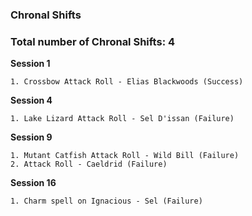 ### Chronal Shifts

### Total number of Chronal Shifts: 4

**Session 1**

	1. Crossbow Attack Roll - Elias Blackwoods (Success)

**Session 4**
	
	1. Lake Lizard Attack Roll - Sel D'issan (Failure)

**Session 9**
	
	1. Mutant Catfish Attack Roll - Wild Bill (Failure)
	2. Attack Roll - Caeldrid (Failure)

**Session 16**
	
	1. Charm spell on Ignacious - Sel (Failure)
	